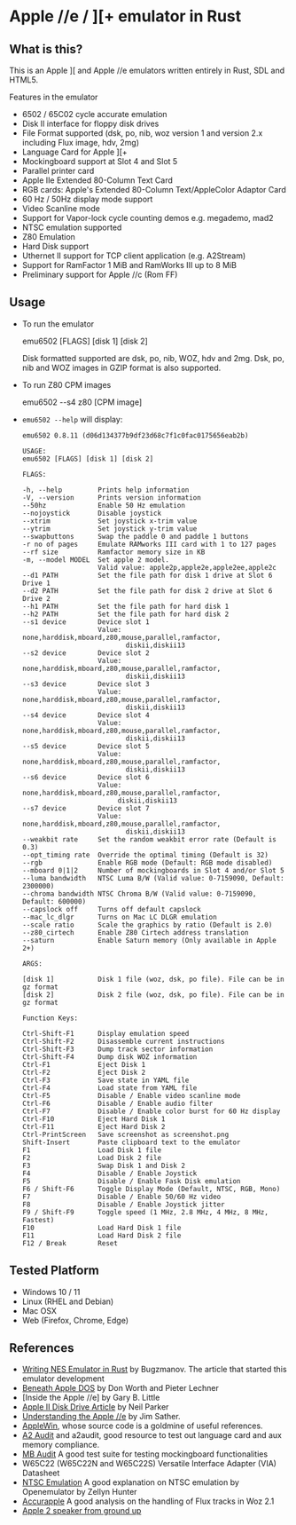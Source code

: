 # Apple //e / ][+ emulator in Rust

## What is this?

This is an Apple \]\[ and Apple //e emulators written entirely in Rust, SDL and HTML5.

Features in the emulator

- 6502 / 65C02 cycle accurate emulation
- Disk II interface for floppy disk drives
- File Format supported (dsk, po, nib, woz version 1 and version 2.x including Flux image, hdv, 2mg)
- Language Card for Apple ][+
- Mockingboard support at Slot 4 and Slot 5
- Parallel printer card
- Apple IIe Extended 80-Column Text Card
- RGB cards: Apple's Extended 80-Column Text/AppleColor Adaptor Card
- 60 Hz / 50Hz display mode support
- Video Scanline mode
- Support for Vapor-lock cycle counting demos e.g. megademo, mad2
- NTSC emulation supported
- Z80 Emulation
- Hard Disk support 
- Uthernet II support for TCP client application (e.g. A2Stream)
- Support for RamFactor 1 MiB and RamWorks III up to 8 MiB
- Preliminary support for Apple //c (Rom FF)

## Usage

- To run the emulator

  emu6502 [FLAGS] [disk 1] [disk 2]

  Disk formatted supported are dsk, po, nib, WOZ, hdv and 2mg. Dsk, po, nib and WOZ images in GZIP format is also supported.

- To run Z80 CPM images

  emu6502 --s4 z80 [CPM image]

- `emu6502 --help` will display:

      emu6502 0.8.11 (d06d134377b9df23d68c7f1c0fac0175656eab2b)

      USAGE:
      emu6502 [FLAGS] [disk 1] [disk 2]
      
      FLAGS:
      
      -h, --help         Prints help information
      -V, --version      Prints version information
      --50hz             Enable 50 Hz emulation
      --nojoystick       Disable joystick
      --xtrim            Set joystick x-trim value
      --ytrim            Set joystick y-trim value
      --swapbuttons      Swap the paddle 0 and paddle 1 buttons
      -r no of pages     Emulate RAMworks III card with 1 to 127 pages
      --rf size          Ramfactor memory size in KB
      -m, --model MODEL  Set apple 2 model.
                         Valid value: apple2p,apple2e,apple2ee,apple2c
      --d1 PATH          Set the file path for disk 1 drive at Slot 6 Drive 1
      --d2 PATH          Set the file path for disk 2 drive at Slot 6 Drive 2
      --h1 PATH          Set the file path for hard disk 1
      --h2 PATH          Set the file path for hard disk 2
      --s1 device        Device slot 1
                         Value: none,harddisk,mboard,z80,mouse,parallel,ramfactor,
                                diskii,diskii13
      --s2 device        Device slot 2
                         Value: none,harddisk,mboard,z80,mouse,parallel,ramfactor,
                                diskii,diskii13
      --s3 device        Device slot 3
                         Value: none,harddisk,mboard,z80,mouse,parallel,ramfactor,
                                diskii,diskii13
      --s4 device        Device slot 4
                         Value: none,harddisk,mboard,z80,mouse,parallel,ramfactor,
                                diskii,diskii13
      --s5 device        Device slot 5
                         Value: none,harddisk,mboard,z80,mouse,parallel,ramfactor,
                                diskii,diskii13
      --s6 device        Device slot 6
                         Value: none,harddisk,mboard,z80,mouse,parallel,ramfactor,
                              diskii,diskii13
      --s7 device        Device slot 7
                         Value: none,harddisk,mboard,z80,mouse,parallel,ramfactor,
                                diskii,diskii13
      --weakbit rate     Set the random weakbit error rate (Default is 0.3)
      --opt_timing rate  Override the optimal timing (Default is 32)
      --rgb              Enable RGB mode (Default: RGB mode disabled)
      --mboard 0|1|2     Number of mockingboards in Slot 4 and/or Slot 5
      --luma bandwidth   NTSC Luma B/W (Valid value: 0-7159090, Default: 2300000)
      --chroma bandwidth NTSC Chroma B/W (Valid value: 0-7159090, Default: 600000)
      --capslock off     Turns off default capslock
      --mac_lc_dlgr      Turns on Mac LC DLGR emulation
      --scale ratio      Scale the graphics by ratio (Default is 2.0)
      --z80_cirtech      Enable Z80 Cirtech address translation
      --saturn           Enable Saturn memory (Only available in Apple 2+)
  
      ARGS:
      
      [disk 1]           Disk 1 file (woz, dsk, po file). File can be in gz format
      [disk 2]           Disk 2 file (woz, dsk, po file). File can be in gz format
      
      Function Keys:
      
      Ctrl-Shift-F1      Display emulation speed
      Ctrl-Shift-F2      Disassemble current instructions
      Ctrl-Shift-F3      Dump track sector information
      Ctrl-Shift-F4      Dump disk WOZ information
      Ctrl-F1            Eject Disk 1
      Ctrl-F2            Eject Disk 2
      Ctrl-F3            Save state in YAML file
      Ctrl-F4            Load state from YAML file
      Ctrl-F5            Disable / Enable video scanline mode
      Ctrl-F6            Disable / Enable audio filter
      Ctrl-F7            Disable / Enable color burst for 60 Hz display
      Ctrl-F10           Eject Hard Disk 1
      Ctrl-F11           Eject Hard Disk 2
      Ctrl-PrintScreen   Save screenshot as screenshot.png
      Shift-Insert       Paste clipboard text to the emulator
      F1                 Load Disk 1 file
      F2                 Load Disk 2 file
      F3                 Swap Disk 1 and Disk 2
      F4                 Disable / Enable Joystick
      F5                 Disable / Enable Fask Disk emulation
      F6 / Shift-F6      Toggle Display Mode (Default, NTSC, RGB, Mono)
      F7                 Disable / Enable 50/60 Hz video
      F8                 Disable / Enable Joystick jitter
      F9 / Shift-F9      Toggle speed (1 MHz, 2.8 MHz, 4 MHz, 8 MHz, Fastest)
      F10                Load Hard Disk 1 file
      F11                Load Hard Disk 2 file
      F12 / Break        Reset      
  

## Tested Platform

- Windows 10 / 11
- Linux (RHEL and Debian)
- Mac OSX
- Web (Firefox, Chrome, Edge)

## References
- [Writing NES Emulator in Rust](https://bugzmanov.github.io/nes_ebook) by Bugzmanov. The article that started this emulator development
- [Beneath Apple DOS](http://www.scribd.com/doc/200679/Beneath-Apple-DOS-By-Don-Worth-and-Pieter-Lechner) by Don Worth and Pieter Lechner
- [Inside the Apple //e] by Gary B. Little
- [Apple II Disk Drive Article](https://mirrors.apple2.org.za/apple.cabi.net/FAQs.and.INFO/DiskDrives/disk.routines.txt) by Neil Parker
- [Understanding the Apple //e](https://archive.org/details/Understanding_the_Apple_IIe) by Jim Sather.
- [AppleWin](https://github.com/AppleWin/AppleWin/), whose source code is a goldmine of useful references.
- [A2 Audit](https://github.com/zellyn/a2audit) and a2audit, good resource to test out language card and aux memory compliance.
- [MB Audit](https://github.com/tomcw/mb-audit) A good test suite for testing mockingboard functionalities
- W65C22 (W65C22N and W65C22S) Versatile Interface Adapter (VIA) Datasheet
- [NTSC Emulation](https://observablehq.com/@zellyn/apple-ii-ntsc-emulation-openemulator-explainer) A good explanation on NTSC emulation by Openemulator by Zellyn Hunter
- [Accurapple](https://gitlab.com/wiz21/accurapple/-/blob/main/additional/floppy.ipynb)
A good analysis on the handling of Flux tracks in Woz 2.1
- [Apple 2 speaker from ground up](https://www.kansasfest.org/wp-content/uploads/2022/08/KFest2022-Kennaway-a2-audio.pdf)
